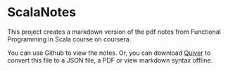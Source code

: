 # ScalaNotes
This project creates a markdown version of the pdf notes from Functional Programming in Scala course on coursera. 

You can use Github to view the notes. Or, you can download [Quiver](https://itunes.apple.com/us/app/quiver-programmers-notebook/id866773894?mt=12) to convert this file to a JSON file, a PDF or view markdown syntax offline.
